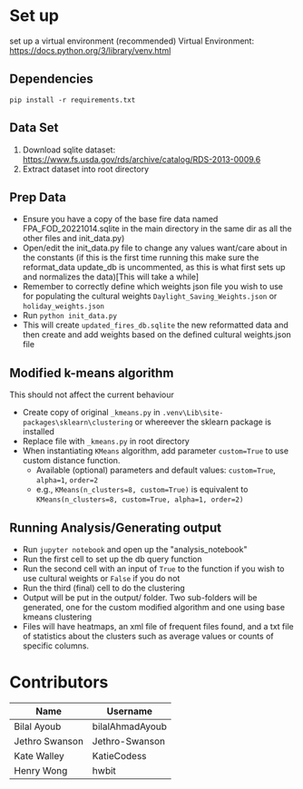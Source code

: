 # Set up
set up a virtual environment (recommended)
Virtual Environment: https://docs.python.org/3/library/venv.html

## Dependencies

`pip install -r requirements.txt`

## Data Set

1. Download sqlite dataset: https://www.fs.usda.gov/rds/archive/catalog/RDS-2013-0009.6
2. Extract dataset into root directory

## Prep Data
- Ensure you have a copy of the base fire data named FPA_FOD_20221014.sqlite in the main directory  in the same dir as all the other files and init_data.py)
- Open/edit the init_data.py file to change any values want/care about in the constants (if this is the first time running this make sure the reformat_data update_db is uncommented, as this is what first sets up and normalizes the data)[This will take a while]
- Remember to correctly define which weights json file you wish to use for populating the cultural weights `Daylight_Saving_Weights.json` or `holiday_weights.json`
- Run `python init_data.py`
- This will create `updated_fires_db.sqlite` the new reformatted data and then create and add weights based on the defined cultural weights.json file

## Modified k-means algorithm
This should not affect the current behaviour
- Create copy of original `_kmeans.py` in `.venv\Lib\site-packages\sklearn\clustering` or whereever the sklearn package is installed
- Replace file with `_kmeans.py` in root directory
- When instantiating `KMeans` algorithm, add parameter `custom=True` to use custom distance function.
  - Available (optional) parameters and default values: `custom=True`, `alpha=1`, `order=2`
  - e.g., `KMeans(n_clusters=8, custom=True)` is equivalent to `KMeans(n_clusters=8, custom=True, alpha=1, order=2)`

## Running Analysis/Generating output
- Run `jupyter notebook` and open up the "analysis_notebook"
- Run the first cell to set up the db query function
- Run the second cell with an input of `True` to the function if you wish to use cultural weights or `False` if you do not
- Run the third (final) cell to do the clustering
- Output will be put in the output/ folder. Two sub-folders will be generated, one for the custom modified algorithm and one using base kmeans clustering
- Files will have heatmaps, an xml file of frequent files found, and a txt file of statistics about the clusters such as average values or counts of specific columns.

# Contributors

| Name | Username |
|---|---|
| Bilal Ayoub | bilalAhmadAyoub |
| Jethro Swanson | Jethro-Swanson |
| Kate Walley | KatieCodess |
| Henry Wong | hwbit |
